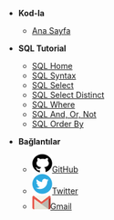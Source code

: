 <!--- SQL/_sidebar.md --->

- **Kod-la**

  - [Ana Sayfa](/ "Ana Sayfa")

- **SQL Tutorial**

  - [SQL Home](SQL/01_Home.md "SQL Home")
  - [SQL Syntax](SQL/02_Syntax.md "SQL Syntax")
  - [SQL Select](SQL/03_Select.md "SQL Select")
  - [SQL Select Distinct](SQL/04_SelectDistinct.md "SQL Select Distinct")
  - [SQL Where](SQL/05_Where.md "SQL Where")
  - [SQL And, Or, Not](SQL/06_AndOrNot.md "SQL And, Or, Not")
  - [SQL Order By](SQL/07_OrderBy.md "SQL Order By")

<!---
  - [SQL Insert Into](SQL/08_InsertInto.md "SQL Insert Into")
  - [SQL Null Values](SQL/09_NullValues.md "SQL Null Values")
  - [SQL Update](SQL/10_Update.md "SQL Update")
  - [SQL Delete](SQL/11_Delete.md "SQL Delete")
  - [SQL Select Top](SQL/12_SelectTop.md "SQL Select Top")
  - [SQL Min/Max](SQL/13_MinMax.md "SQL ")
  - [SQL Count, Avg, Sum](SQL/14_CountAvgSum.md "SQL Count, Avg, Sum")
  - [SQL Like](SQL/15_Like.md "SQL Like")
  - [SQL Wildcars](SQL/16_Wildcars.md "SQL Wildcars")
  - [SQL In](SQL/17_In.md "SQL In")
  - [SQL Between](SQL/18_Between.md "SQL Between")
  - [SQL Aliases](SQL/19_Aliases.md "SQL Aliases")
  - [SQL Joins](SQL/20_Joins.md "SQL Joins")
  - [SQL Inner Join](SQL/21_InnerJoin.md "SQL Inner Join")
  - [SQL Left Join](SQL/22_LeftJoin.md "SQL Left Join")
  - [SQL Right Join](SQL/23_RightJoin.md "SQL Right Join")
  - [SQL Full Join](SQL/24_FullJoin.md "SQL Full Join")
  - [SQL Self Join](SQL/25_SelfJoin.md "SQL Self Join")
  - [SQL Union](SQL/26_Union.md "SQL Union")
  - [SQL Group By](SQL/27_GroupBy.md "SQL Group By")
  - [SQL Having](SQL/28_Having.md "SQL Having")
  - [SQL Exist](SQL/29_Exist.md "SQL Exist")
  - [SQL Any, All](SQL/30_AnyAll.md "SQL Any, All")
  - [SQL Select Into](SQL/31_SelectInto.md "SQL Select Into")
  - [SQL Insert Into Select](SQL/32_InsertIntoSelect.md "SQL Insert Into Select")
  - [SQL Case](SQL/33_Case.md "SQL Case")
  - [SQL Null Functions](SQL/34_NullFunctions.md "SQL Null Functions")
  - [SQL Stored Procedures](SQL/35_StoredProcedures.md "SQL Stored Procedures")
  - [SQL Comments](SQL/36_Comments.md "SQL Comments")
  - [SQL Operators](SQL/37_Operators.md "SQL Operators")

- **SQL Database**

  - [SQL Create DB](SQL/38_CreateDB.md "SQL Create DB")
  - [SQL Drop DB](SQL/39_DropDB.md "SQL Drop DB")
  - [SQL Backup DB](SQL/40_BackupDB.md "SQL Backup DB")
  - [SQL Create Table](SQL/41_CreateTable.md "SQL Create Table")
  - [SQL Drop Table](SQL/42_DropTable.md "SQL Drop Table")
  - [SQL Alter Table](SQL/43_AlterTable.md "SQL Alter Table")
  - [SQL Constrains](SQL/44_Constrains.md "SQL Constrains")
  - [SQL Not Null](SQL/45_NotNull.md "SQL Not Null")
  - [SQL Unique](SQL/46_Unique.md "SQL Unique")
  - [SQL Primary Key](SQL/47_PrimaryKey.md "SQL Primary Key")
  - [SQL Foreign Key](SQL/48_ForeignKey.md "SQL Foreign Key")
  - [SQL Check](SQL/49_Check.md "SQL Check")
  - [SQL Default](SQL/50_Default.md "SQL Default")
  - [SQL Index](SQL/51_Index.md "SQL Index")
  - [SQL Auto Increment](SQL/52_AutoIncrement.md "SQL Auto Increment")
  - [SQL Dates](SQL/53_Dates.md "SQL Dates")
  - [SQL Views](SQL/54_Views.md "SQL Views")
  - [SQL Injection](SQL/55_Injection.md "SQL Injection")
  - [SQL Hosting](SQL/56_Hosting.md "SQL Hosting")
  - [SQL Data Types](SQL/57_DataTypes.md "SQL Data Types")

- **SQL References**

  - [SQL Keywords](SQL/58_Keywords.md "SQL Keywords")
  - [MySQL Functions](SQL/59_Functions.md "SQL Functions")
  - [SQL Server Functions](SQL/60_ServerFunctions.md "SQL Server Functions")
  - [MS Access Funcitons](SQL/61_AccessFuncitons.md "SQL Access Funcitons")
  - [SQL Quick Ref](SQL/62_QuickRef.md "SQL Quick Ref")

--->

- **Bağlantılar**

  - [![GitHub](../_media/github.svg)GitHub](https://github.com/wynioux)
  - [![Twitter](../_media/twitter.svg)Twitter](https://twitter.com/wynioux)
  - [![Gmail](../_media/gmail.svg)Gmail](mailto:wynioux@gmail.com)
